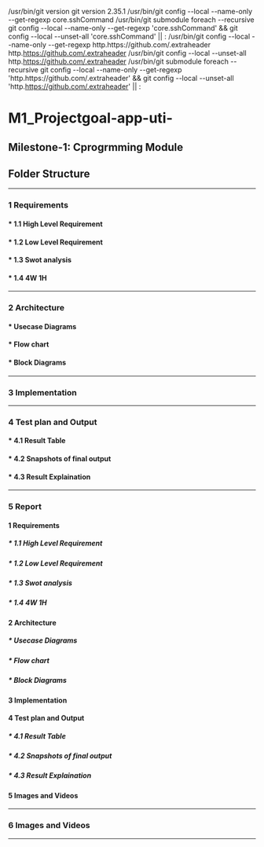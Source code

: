 /usr/bin/git version
git version 2.35.1
/usr/bin/git config --local --name-only --get-regexp core\.sshCommand
/usr/bin/git submodule foreach --recursive git config --local --name-only --get-regexp 'core\.sshCommand' && git config --local --unset-all 'core.sshCommand' || :
/usr/bin/git config --local --name-only --get-regexp http\.https\:\/\/github\.com\/\.extraheader
http.https://github.com/.extraheader
/usr/bin/git config --local --unset-all http.https://github.com/.extraheader
/usr/bin/git submodule foreach --recursive git config --local --name-only --get-regexp 'http\.https\:\/\/github\.com\/\.extraheader' && git config --local --unset-all 'http.https://github.com/.extraheader' || :










# M1_Projectgoal-app-uti-
## Milestone-1: Cprogrmming Module
## Folder Structure

----------------------------------------------------------------------------------------------------------------------------------------------------------
### 1 Requirements
#### * 1.1 High Level Requirement
#### * 1.2 Low Level Requirement
#### * 1.3 Swot analysis
#### * 1.4 4W 1H
---------------------------------------------------------------------------------------------------------------------------------------------------------------------------------
### 2 Architecture
####  * Usecase Diagrams
####  * Flow chart
####  * Block Diagrams

---------------------------------------------------------------------------------------------------------------------------------------------------------------------------------
### 3 Implementation

---------------------------------------------------------------------------------------------------------------------------------------------------------------------------------
### 4  Test plan and Output 
#### * 4.1 Result Table
#### * 4.2 Snapshots of final output
#### * 4.3 Result Explaination
---------------------------------------------------------------------------------------------------------------------------------------------------------------------------------
### 5 Report
#### 1 Requirements
##### * 1.1 High Level Requirement
##### * 1.2 Low Level Requirement
##### * 1.3 Swot analysis
##### * 1.4 4W 1H

#### 2 Architecture
#####  * Usecase Diagrams
#####  * Flow chart
#####  * Block Diagrams

#### 3 Implementation

#### 4  Test plan and Output 
##### * 4.1 Result Table
##### * 4.2 Snapshots of final output
##### * 4.3 Result Explaination

#### 5 Images and Videos
---------------------------------------------------------------------------------------------------------------------------------------------------------------------------------
### 6 Images and Videos
---------------------------------------------------------------------------------------------------------------------------------------------------------------------------------
